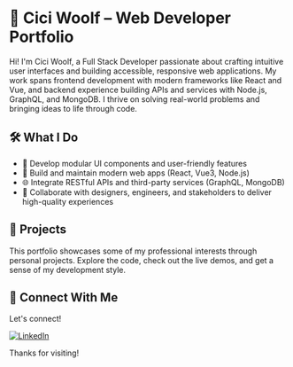 
# 🐺 Cici Woolf – Web Developer Portfolio

Hi! I'm Cici Woolf, a Full Stack Developer passionate about crafting intuitive user interfaces and building accessible, responsive web applications. My work spans frontend development with modern frameworks like React and Vue, and backend experience building APIs and services with Node.js, GraphQL, and MongoDB. I thrive on solving real-world problems and bringing ideas to life through code.

## 🛠 What I Do

- 🎨 Develop modular UI components and user-friendly features
- 🚀 Build and maintain modern web apps (React, Vue3, Node.js)
- 🌐 Integrate RESTful APIs and third-party services (GraphQL, MongoDB)
- 🔬 Collaborate with designers, engineers, and stakeholders to deliver high-quality experiences

## 📁 Projects

This portfolio showcases some of my professional interests through personal projects. Explore the code, check out the live demos, and get a sense of my development style.

## 🔗 Connect With Me

Let's connect!

[![LinkedIn](https://img.shields.io/badge/LinkedIn-Cici%20Woolf-blue?logo=linkedin&style=flat-square)](https://www.linkedin.com/in/christinewoolf/)

Thanks for visiting!
